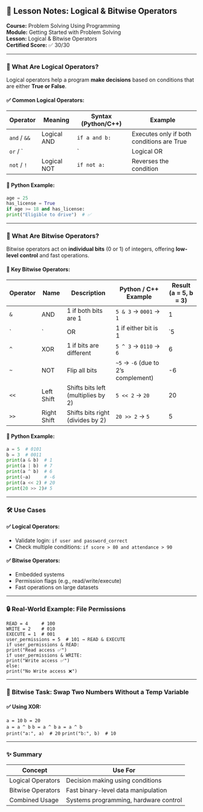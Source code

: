 ## 🧠 Lesson Notes: Logical & Bitwise Operators

**Course:** Problem Solving Using Programming  
**Module:** Getting Started with Problem Solving  
**Lesson:** Logical & Bitwise Operators  
**Certified Score:** ✅ 30/30

---

### 🔹 What Are Logical Operators?

Logical operators help a program **make decisions** based on conditions that are either **True or False**.

#### ✅ Common Logical Operators:

|Operator|Meaning|Syntax (Python/C++)|Example|
|---|---|---|---|
|`and` / `&&`|Logical AND|`if a and b:`|Executes only if both conditions are True|
|`or` / `||`|Logical OR|
|`not` / `!`|Logical NOT|`if not a:`|Reverses the condition|

#### 🧪 Python Example:

```python
age = 25 
has_license = True  
if age >= 18 and has_license:     
print("Eligible to drive")  # ✅
```

---

### 🔹 What Are Bitwise Operators?

Bitwise operators act on **individual bits** (0 or 1) of integers, offering **low-level control** and fast operations.

#### 🧮 Key Bitwise Operators:

|Operator|Name|Description|Python / C++ Example|Result (a = 5, b = 3)|
|---|---|---|---|---|
|`&`|AND|1 if both bits are 1|`5 & 3` → `0001` → `1`|1|
|`|`|OR|1 if either bit is 1|`5|
|`^`|XOR|1 if bits are different|`5 ^ 3` → `0110` → `6`|6|
|`~`|NOT|Flip all bits|`~5` → `-6` (due to 2’s complement)|-6|
|`<<`|Left Shift|Shifts bits left (multiplies by 2)|`5 << 2` → `20`|20|
|`>>`|Right Shift|Shifts bits right (divides by 2)|`20 >> 2` → `5`|5|

#### 🧪 Python Example:

```python
a = 5  # 0101 
b = 3  # 0011  
print(a & b)  # 1 
print(a | b)  # 7 
print(a ^ b)  # 6 
print(~a)     # -6 
print(a << 2) # 20 
print(20 >> 2)# 5
```

---

### 🛠 Use Cases

#### ✅ Logical Operators:

- Validate login: `if user and password_correct`
- Check multiple conditions: `if score > 80 and attendance > 90`

#### ✅ Bitwise Operators:

- Embedded systems
- Permission flags (e.g., read/write/execute)
- Fast operations on large datasets

---

### 🔒 Real-World Example: File Permissions

```
READ = 4     # 100 
WRITE = 2    # 010 
EXECUTE = 1  # 001  
user_permissions = 5  # 101 → READ & EXECUTE  
if user_permissions & READ:     
print("Read access ✅") 
if user_permissions & WRITE:     
print("Write access ✅") 
else:     
print("No Write access ❌")
```

---

### 🔁 Bitwise Task: Swap Two Numbers Without a Temp Variable

#### ✅ Using XOR:

`a = 10` 
`b = 20`  
`a = a ^ b` 
`b = a ^ b` 
`a = a ^ b`  
`print("a:", a)  # 20` 
`print("b:", b)  # 10`

---

### ✨ Summary

|Concept|Use For|
|---|---|
|Logical Operators|Decision making using conditions|
|Bitwise Operators|Fast binary-level data manipulation|
|Combined Usage|Systems programming, hardware control|